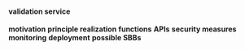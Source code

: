 ####  validation service
**motivation**
**principle realization**
**functions**
**APIs**
**security measures**
**monitoring**
**deployment**
**possible SBBs**
